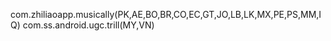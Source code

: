 com.zhiliaoapp.musically(PK,AE,BO,BR,CO,EC,GT,JO,LB,LK,MX,PE,PS,MM,IQ)
com.ss.android.ugc.trill(MY,VN)